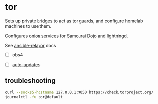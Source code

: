 # tor

Sets up private [bridges](https://support.torproject.org/glossary/#bridge) to act as tor [guards](https://support.torproject.org/glossary/#guard), and configure homelab machines to use them.

Configures [onion services](https://support.torproject.org/glossary/#onion-services) for Samourai Dojo and lightningd.

See [ansible-relayor](https://github.com/nusenu/ansible-relayor) docs

* [ ] obs4
* [ ] [auto-updates](https://github.com/NewNewYorkBridges/ansible-tor-bridge/blob/main/templates/50unattended-upgrades.j2)


## troubleshooting

```bash
curl --socks5-hostname 127.0.0.1:9050 https://check.torproject.org/
journalctl -fu tor@default
```